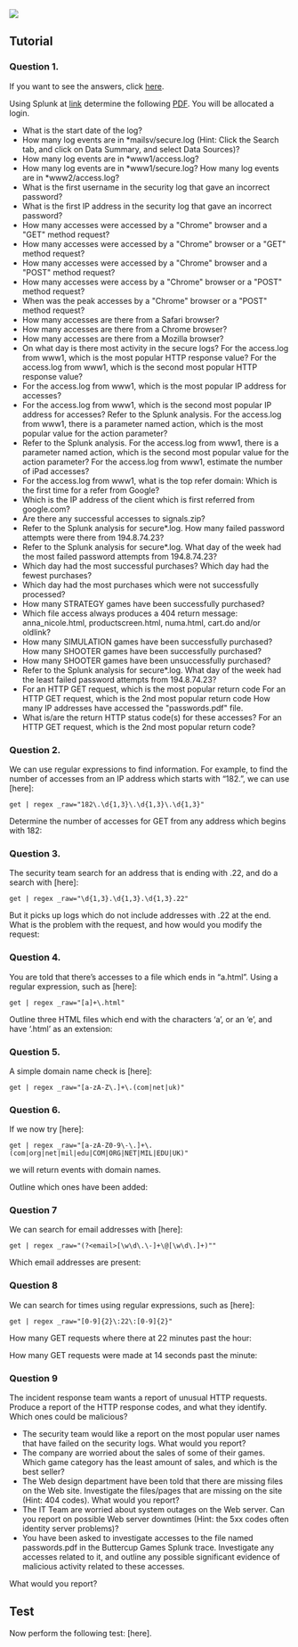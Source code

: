 <img src="https://github.com/billbuchanan/csn09112/blob/master/zadditional/top_csn09112.png"/>


##  Tutorial

### Question 1.

If you want to see the answers, click [here](https://asecuritysite.com/cyberdata/ch15_02).

Using Splunk at [link](https://asecuritysite.com:8000) determine the following [PDF](https://asecuritysite.com/public/splunk01.pdf). You will be allocated a login.

* What is the start date of the log? 
* How many log events are in *mailsv/secure.log  (Hint: Click the Search tab, and click on Data Summary, and select Data Sources)? 
* How many log events are in *www1/access.log? 
* How many log events are in *www1/secure.log? How many log events are in *www2/access.log? 
* What is the first username in the security log that gave an incorrect password? 
* What is the first IP address in the security log that gave an incorrect password? 
* How many accesses were accessed by a "Chrome" browser and a "GET" method request? 
* How many accesses were accessed by a "Chrome" browser or a "GET" method request? 
* How many accesses were accessed by a "Chrome" browser and a "POST" method request? 
* How many accesses were access by a "Chrome" browser or a "POST" method request? 
* When was the peak accesses by a "Chrome" browser or a "POST" method request?
* How many accesses are there from a Safari browser? 
* How many accesses are there from a Chrome browser? 
* How many accesses are there from a Mozilla browser? 
* On what day is there most activity in the secure logs? For the access.log from www1, which is the most popular HTTP response value? For the access.log from www1, which is the second most popular HTTP response value? 
* For the access.log from www1, which is the most popular IP address for accesses? 
* For the access.log from www1, which is the second most popular IP address for accesses? Refer to the Splunk analysis. For the access.log from www1, there is a parameter named action, which is the most popular value for the action parameter? 
* Refer to the Splunk analysis. For the access.log from www1, there is a parameter named action, which is the second most popular value for the action parameter? For the access.log from www1, estimate the number of iPad accesses? 
* For the access.log from www1, what is the top refer domain: Which is the first time for a refer from Google?
* Which is the IP address of the client which is first referred from google.com?
* Are there any successful accesses to signals.zip? 
* Refer to the Splunk analysis for secure*.log. How many failed password attempts were there from 194.8.74.23? 
* Refer to the Splunk analysis for secure*.log. What day of the week had the most failed password attempts from 194.8.74.23? 
* Which day had the most successful purchases? Which day had the fewest purchases? 
* Which day had the most purchases which were not successfully processed? 
* How many STRATEGY games have been successfully purchased? 
* Which file access always produces a 404 return message: anna_nicole.html, productscreen.html, numa.html, cart.do and/or oldlink? 
* How many SIMULATION games have been successfully purchased? How many SHOOTER games have been successfully purchased? 
* How many SHOOTER games have been unsuccessfully purchased? 
* Refer to the Splunk analysis for secure*.log. What day of the week had the least failed password attempts from 194.8.74.23? 
* For an HTTP GET request, which is the most popular return code For an HTTP GET request, which is the 2nd most popular return code How many IP addresses have accessed the "passwords.pdf" file. 
* What is/are the return HTTP status code(s) for these accesses? For an HTTP GET request, which is the 2nd most popular return code?

### Question 2. 
We can use regular expressions to find information. For example, to find the number of accesses from an IP address which starts with “182.”, we can use [here]:
```
get | regex _raw="182\.\d{1,3}\.\d{1,3}\.\d{1,3}"
```

Determine the number of accesses for GET from any address which begins with 182:

### Question 3. 
The security team search for an address that is ending with .22, and do a search with [here]:
```
get | regex _raw="\d{1,3}.\d{1,3}.\d{1,3}.22"
```

But it picks up logs which do not include addresses with .22 at the end. What is the problem with the request, and how would you modify the request:

### Question 4. 
You are told that there’s accesses to a file which ends in “a.html”. Using a regular expression, such as [here]:
```
get | regex _raw="[a]+\.html"
```
Outline three HTML files which end with the characters ‘a’, or an ‘e’, and have ‘.html’ as an extension:

### Question 5. 
A simple domain name check is [here]:
```
get | regex _raw="[a-zA-Z\.]+\.(com|net|uk)"
```

### Question 6.
If we now try [here]:
```
get | regex _raw="[a-zA-Z0-9\-\.]+\.(com|org|net|mil|edu|COM|ORG|NET|MIL|EDU|UK)"
```

we will return events with domain names.

Outline which ones have been added:

### Question 7
We can search for email addresses with [here]:

```
get | regex _raw="(?<email>[\w\d\.\-]+\@[\w\d\.]+)""
```
Which email addresses are present:

### Question 8
We can search for times using regular expressions, such as [here]:
```
get | regex _raw="[0-9]{2}\:22\:[0-9]{2}"
```
How many GET requests where there at 22 minutes past the hour:

How many GET requests were made at 14 seconds past the minute:

### Question 9
The incident response team wants a report of unusual HTTP requests. Produce a report of the HTTP response codes, and what they identify. Which ones could be malicious?

* The security team would like a report on the most popular user names that have failed on the security logs. What would you report?
* The company are worried about the sales of some of their games. Which game category has the least amount of sales, and which is the best seller?
* The Web design department have been told that there are missing files on the Web site. Investigate the files/pages that are missing on the site (Hint: 404 codes). What would you report?
* The IT Team are worried about system outages on the Web server. Can you report on possible Web server downtimes (Hint: the 5xx codes often identity server problems)?
* You have been asked to investigate accesses to the file named passwords.pdf in the Buttercup Games Splunk trace. Investigate any accesses related to it, and outline any possible significant evidence of malicious activity related to these accesses.

What would you report?

## Test

Now perform the following test: [here].
